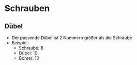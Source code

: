 # Schrauben

## Dübel

- Der passende Dübel ist 2 Nummern größer als die Schraube
- Beispiel: 
    + Schraube: 8
    + Dübel: 10
    + Bohrer: 10